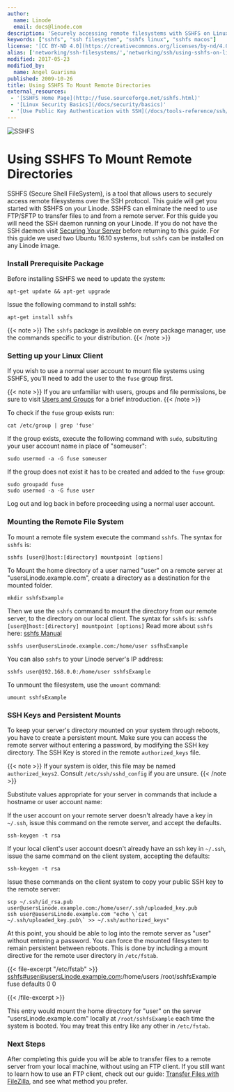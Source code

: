 ```yaml
---
author:
  name: Linode
  email: docs@linode.com
description: 'Securely accessing remote filesystems with SSHFS on Linux.'
keywords: ["sshfs", "ssh filesystem", "sshfs linux", "sshfs macos"]
license: '[CC BY-ND 4.0](https://creativecommons.org/licenses/by-nd/4.0)'
alias: ['networking/ssh-filesystems/','networking/ssh/using-sshfs-on-linux-and-macos-x/']
modified: 2017-05-23
modified_by:
  name: Angel Guarisma
published: 2009-10-26
title: Using SSHFS To Mount Remote Directories
external_resources:
 - '[SSHFS Home Page](http://fuse.sourceforge.net/sshfs.html)'
 - '[Linux Security Basics](/docs/security/basics)'
 - '[Use Public Key Authentication with SSH](/docs/tools-reference/ssh/use-public-key-authentication-with-ssh)'
---
```


![SSHFS](/docs/assets/sshfs_mount_remote.png)

# Using SSHFS To Mount Remote Directories

SSHFS (Secure Shell FileSystem), is a tool that allows users to securely access remote filesystems over the SSH protocol. This guide will get you started with SSHFS on your Linode. SSHFS can eliminate the need to use FTP/SFTP to transfer files to and from a remote server. For this guide you will need the SSH daemon running on your Linode. If you do not have the SSH daemon visit [Securing Your Server](/docs/security/securing-your-server) before returning to this guide. 
For this guide we used two Ubuntu 16.10 systems, but `sshfs` can be installed on any Linode image. 


### Install Prerequisite Package

Before installing SSHFS we need to update the system: 

    apt-get update && apt-get upgrade

Issue the following command to install sshfs:

    apt-get install sshfs
	

{{< note >}}
The `sshfs` package is available on every package manager, use the commands specific to your distribution.
{{< /note >}}

### Setting up your Linux Client

If you wish to use a normal user account to mount file systems using SSHFS, you'll need to add the user to the `fuse` group first. 

{{< note >}}
If you are unfamiliar with users, groups and file permissions, be sure to visit [Users and Groups](/docs/tools-reference/linux-users-and-groups) for a brief introduction.
{{< /note >}}

To check if the `fuse` group exists run: 
	
	cat /etc/group | grep 'fuse'
	
If the group exists, execute the following command with `sudo`, subsituting your user account name in place of "someuser":
	
	sudo usermod -a -G fuse someuser 

If the group does not exist it has to be created and added to the `fuse` group: 
	 
	sudo groupadd fuse
	sudo usermod -a -G fuse user 
	
Log out and log back in before proceeding using a normal user account.

### Mounting the Remote File System
To mount a remote file system execute the command `sshfs`. The syntax for `sshfs` is: 

	sshfs [user@]host:[directory] mountpoint [options]

To Mount the home directory of a user named "user" on a remote server at "usersLinode.example.com", create a directory as a destination for the mounted folder. 

    mkdir sshfsExample

Then we use the `sshfs` command to mount the directory from our remote server, to the directory on our local client. The syntax for `sshfs` is: `sshfs [user@]host:[directory] mountpoint [options]` Read more about `sshfs` here: [sshfs Manual](https://linux.die.net/man/1/sshfs)
    
	sshfs user@usersLinode.example.com:/home/user ssfhsExample


You can also `sshfs` to your Linode server's IP address: 
	
	sshfs user@192.168.0.0:/home/user sshfsExample
	
To unmount the filesystem, use the `umount` command:

    umount sshfsExample
 
	

### SSH Keys and Persistent Mounts

To keep your server's directory mounted on your system through reboots, you have to create a persistent mount. 
Make sure you can access the remote server without entering a password, by modifying the SSH key directory. The SSH Key is stored in the remote `authorized_keys` file. 

{{< note >}}
If your system is older, this file may be named `authorized_keys2`. Consult `/etc/ssh/sshd_config` if you are unsure.
{{< /note >}}

Substitute values appropriate for your server in commands that include a hostname or user account name:

If the user account on your remote server doesn't already have a key in `~/.ssh`, issue this command on the remote server, and accept the defaults.

    ssh-keygen -t rsa

If your local client's user account doesn't already have an ssh key in `~/.ssh`, issue the same command on the client system, accepting the defaults:

    ssh-keygen -t rsa

Issue these commands on the client system to copy your public SSH key to the remote server:

    scp ~/.ssh/id_rsa.pub user@usersLinode.example.com:/home/user/.ssh/uploaded_key.pub
    ssh user@ausersLinode.example.com "echo \`cat ~/.ssh/uploaded_key.pub\` >> ~/.ssh/authorized_keys"

At this point, you should be able to log into the remote server as "user" without entering a password. 
You can force the mounted filesystem to remain persistent between reboots. This is done by including a mount directive for the remote user directory in `/etc/fstab`.  

{{< file-excerpt "/etc/fstab" >}}
<sshfs#user@usersLinode.example.com>:/home/users /root/sshfsExample fuse defaults 0 0

{{< /file-excerpt >}}


This entry would mount the home directory for "user" on the server "usersLinode.example.com" locally at `/root/sshfsExample` each time the system is booted. You may treat this entry like any other in `/etc/fstab`.


### Next Steps

After completing this guide you will be able to transfer files to a remote server from your local machine, without using an FTP client. If you still want to learn how to use an FTP client, check out our guide: [Transfer Files with FileZilla](/docs/tools-reference/file-transfer/filezilla), and see what method you prefer. 
